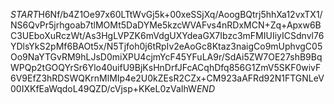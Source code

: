 $START$H6Nf/b4Z1Oe97x60LTtWvGj5k+00xeSSjXq/AoogBQtrj5hhXa12vxTX1/NS6QvPr5jrhgoab7tlMOMt5DaDYMe5kzcWVAFvs4nRDxMCN+Zq+Apxw6BC3UEboXuRczWt/As3HgLVPZK6mVdgUXYdeaGX7Ibzc3mFMIUIiyICSdnvl76YDlsYkS2pMf6BAOt5x/N5Tjfoh0j6tRpIv2eAoGc8Ktaz3naigCo9mUphvgC05Oo9NaYTGvRM9hLJsD0miXPU4cjmYcF45YFuLA9r/SdAi5ZW7OE27shB9BqWPQp2tGOQYrSr6Ylo40uifU9BjKsHnDrfJFcACqhDfq856G1ZmV5SKF0wivF6V9EfZ3hRDSWQKrnMlMIp4e2U0kZEsR2CZx+CM923aAFRd92N1FTGNLeV00IXKfEaWqdoL49QZD/cVjsp+KKeL0zVaIhW$END$